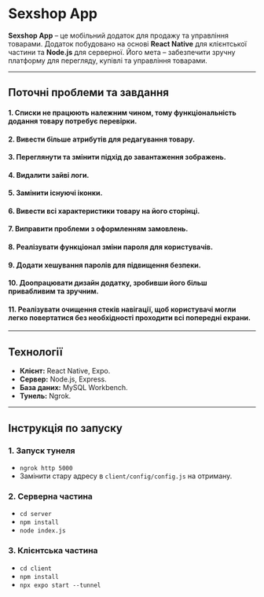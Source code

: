 # Sexshop App

**Sexshop App** – це мобільний додаток для продажу та управління товарами. Додаток побудовано на основі **React Native** для клієнтської частини та **Node.js** для серверної. Його мета – забезпечити зручну платформу для перегляду, купівлі та управління товарами.

---

## Поточні проблеми та завдання

#### 1. Списки не працюють належним чином, тому функціональність додання товару потребує перевірки.
#### 2. Вивести більше атрибутів для редагування товару.
#### 3. Переглянути та змінити підхід до завантаження зображень.
#### 4. Видалити зайві логи.
#### 5. Замінити існуючі іконки.
#### 6. Вивести всі характеристики товару на його сторінці.
#### 7. Виправити проблеми з оформленням замовлень.
#### 8. Реалізувати функціонал зміни пароля для користувачів.
#### 9. Додати хешування паролів для підвищення безпеки.
#### 10. Доопрацювати дизайн додатку, зробивши його більш привабливим та зручним.
#### 11. Реалізувати очищення стеків навігації, щоб користувачі могли легко повертатися без необхідності проходити всі попередні екрани.

---

## Технології

- **Клієнт:** React Native, Expo.
- **Сервер:** Node.js, Express.
- **База даних:** MySQL Workbench.
- **Тунель:** Ngrok.

---

## Інструкція по запуску

### 1. **Запуск тунеля**
- `ngrok http 5000`
- Замінити стару адресу в `client/config/config.js` на отриману.

### 2. **Серверна частина**
- `cd server`
- `npm install`
- `node index.js`

### 3. **Клієнтська частина**
- `cd client`
- `npm install`
- `npx expo start --tunnel`
